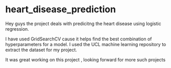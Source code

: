 # heart_disease_prediction

Hey guys the project deals with predicitng the heart disease using logistic regression.

I have used GridSearchCV cause it helps find the best combination of hyperparameters for a model.
I used the UCL machine learning repository to extract the dataset for  my project.

It was great working on this project , looking forward for more such projects



